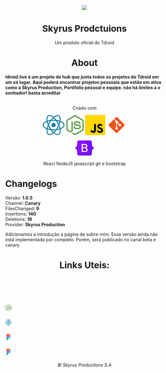 <p align="center">
    <img src="https://github.com/Tdroid20/Tdroid20/assets/74636389/b09c5dfb-26ae-4d1f-919c-144feeb04e6a" width="90px" />
    <br>
    <h1 align="center">Skyrus Prodctuions</h1>
    <p align="center">Um produto oficial do Tdroid</p>
</p>

<h1 align="center">About</h1>
<strong>tdroid.live é um projeto de hub que junta todos os projetos do Tdroid em um só lugar. Aqui poderá encontrar projetos pessoais que estão em ativa como a Skyrus Production, Portifolio pessoal e equipe. não há limites a o sonhador! basta acreditar</strong>
<br>
<br>

<p align="center">Criado com</p>
<p align="center">
<img src="./PublicAssets/Icons/icon-react.png" />
<img src="./PublicAssets/Icons/icon-nodejs.png" />
<img src="./PublicAssets/Icons/icon-javscript.png" />
<img src="./PublicAssets/Icons/icon-git.png" />
</p>
<p align="center"><img src="./PublicAssets/Icons/Bootstrap_logo.svg.png" width="60px" /> </p>
<p align="center">React NodeJS javascript git e bootstrap</p>

# Changelogs

Versão: <strong>1.0.5</strong><br>
Channel: <strong>Canary</strong><br>
FilesChanged: **9** <br>
Insertions: **140** <br>
Deletions: **18** <br>
Provider: **Skyrus Production**<br>

Adicionamos a introdução a pagina de sobre-mim. Essa versão ainda não está implementada por completo.
Porém, será publicado no canal beta e canary

 <h1 align="center">Links Uteis: </h1>

<div style="display: flex; width: 100%; justify-content: space-around">
    <h3><a href="./Project/TODO.md" style="color: #fff;">📋┃Todo</h3>
    <h3><a href="./Project/Changelog.md" style="color: #fff;">🧾┃Changelog</h3>
    <h3><a href="./Project/BACKLOG.project" style="color: #fff;">📚┃Backlog</h3>
</div>
 <a href="" style="color: #fff;">
    <h3>
        <img src="./PublicAssets/Icons/icon-nodejs.png" alt="🎨" width="20px" height="20px"/> ┃Área Back-end
    </h3>
</a>
<a href="" style="color: #fff;">
    <h3>
        <img src="./PublicAssets/Icons/icon-react.png" alt="🎨" width="20px" height="20px"/> ┃Área Front-end
    </h3>
</a>
    <a href="" style="color: #fff;">
    <h3>
        <img src="./PublicAssets/Icons/icon-figma.png" alt="🎨" width="20px" height="20px"/>┃Projeto AboutMe
    </h3>
    </a>
    <a href="" style="color: #fff;">
    <h3>
        <img src="./PublicAssets/Icons/icon-figma.png" alt="🎨" width="20px" height="20px"/>┃Projeto MasterHUB
    </h3>
    </a>

<h6 align="center">© Skyrus Productions S.A</h6>
